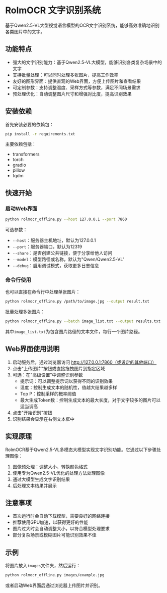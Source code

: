 # RolmOCR 文字识别系统

基于Qwen2.5-VL大型视觉语言模型的OCR文字识别系统，能够高效准确地识别各类图片中的文字。

## 功能特点

- 强大的文字识别能力：基于Qwen2.5-VL大模型，能够识别各类复杂场景中的文字
- 支持批量处理：可以同时处理多张图片，提高工作效率
- 友好的图形界面：提供直观的Web界面，方便上传图片和查看结果
- 可定制参数：支持调整温度、采样方式等参数，满足不同场景需求
- 预处理优化：自动调整图片尺寸和增强对比度，提高识别效果

## 安装依赖

首先安装必要的依赖包：

```bash
pip install -r requirements.txt
```

主要依赖包括：
- transformers
- torch
- gradio
- pillow
- tqdm

## 快速开始

### 启动Web界面

```bash
python rolmocr_offline.py --host 127.0.0.1 --port 7860
```

可选参数：
- `--host`：服务器主机地址，默认为127.0.0.1
- `--port`：服务器端口，默认为12319
- `--share`：是否创建公共链接，便于分享给他人访问
- `--model`：模型路径或名称，默认为"Qwen/Qwen2.5-VL"
- `--debug`：启用调试模式，获取更多日志信息

### 命令行使用

也可以直接在命令行中处理单张图片：

```bash
python rolmocr_offline.py /path/to/image.jpg --output result.txt
```

批量处理多张图片：

```bash
python rolmocr_offline.py --batch image_list.txt --output results.txt
```

其中`image_list.txt`为包含图片路径的文本文件，每行一个图片路径。

## Web界面使用说明

1. 启动服务后，通过浏览器访问 http://127.0.0.1:7860（或设定的其他端口）
2. 点击"上传图片"按钮或直接拖拽图片到指定区域
3. 可选：在"高级设置"中调整识别参数
   - 提示词：可以调整提示词以获得不同的识别效果
   - 温度：控制生成文本的随机性，值越大结果越多样
   - Top P：控制采样的概率阈值
   - 最大生成Token数：控制生成文本的最大长度，对于文字较多的图片可以适当调高
4. 点击"开始识别"按钮
5. 识别结果会显示在右侧文本框中

## 实现原理

RolmOCR基于Qwen2.5-VL多模态大模型实现文字识别功能。它通过以下步骤处理图像：

1. 图像预处理：调整大小、转换颜色格式
2. 使用专为Qwen2.5-VL优化的处理方法处理图像
3. 通过大模型生成文字识别结果
4. 后处理文本结果并展示

## 注意事项

- 首次运行时会自动下载模型，需要良好的网络连接
- 推荐使用GPU加速，以获得更好的性能
- 图片过大时会自动调整大小，以符合模型处理要求
- 部分复杂场景或模糊图片可能识别效果不佳

## 示例

将图片放入`images`文件夹，然后运行：

```bash
python rolmocr_offline.py images/example.jpg
```

或者启动Web界面后通过浏览器上传图片并识别。 